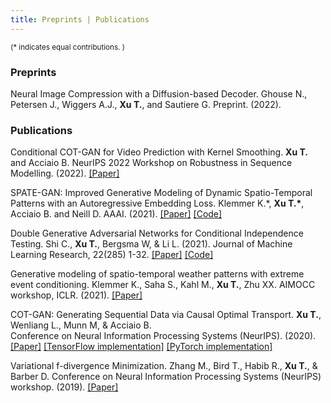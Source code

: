```yaml
---
title: Preprints | Publications 
---
```


<small> (\* indicates equal contributions. ) </small> 

### Preprints

Neural Image Compression with a Diffusion-based Decoder. 
Ghouse N., Petersen J., Wiggers A.J., **Xu T.**, and Sautiere G. 
Preprint. (2022).


### Publications

Conditional COT-GAN for Video Prediction with Kernel Smoothing. 
**Xu T.** and Acciaio B. 
NeurIPS 2022 Workshop on Robustness in Sequence Modelling. (2022).
[[Paper]](https://arxiv.org/pdf/2106.05658.pdf)

SPATE-GAN: Improved Generative Modeling of Dynamic Spatio-Temporal Patterns with an Autoregressive Embedding Loss. 
Klemmer K.\*, **Xu T.\***, Acciaio B. and Neill D. 
AAAI. (2021). 
[[Paper]](https://arxiv.org/pdf/2109.15044.pdf) [[Code]](https://github.com/konstantinklemmer/spate-gan)

Double Generative Adversarial Networks for Conditional Independence Testing. 
Shi C., **Xu T.**, Bergsma W, & Li L. (2021). 
Journal of Machine Learning Research, 22(285) 1-32. 
[[Paper]](https://arxiv.org/pdf/2006.02615.pdf) [[Code]](https://github.com/tianlinxu312/dgcit) 

Generative modeling of spatio-temporal weather patterns with extreme event conditioning. 
Klemmer K., Saha S., Kahl M., **Xu T.**, Zhu XX. 
AIMOCC workshop, ICLR. (2021).
[[Paper]](https://arxiv.org/pdf/2104.12469.pdf)

COT-GAN: Generating Sequential Data via Causal Optimal Transport. 
**Xu T.**, Wenliang L., Munn M, & Acciaio B.  
Conference on Neural Information Processing Systems (NeurIPS). (2020).
[[Paper]](https://papers.nips.cc/paper/2020/file/641d77dd5271fca28764612a028d9c8e-Paper.pdf) [[TensorFlow implementation]](https://github.com/tianlinxu312/cot-gan) [[PyTorch implementation]](https://github.com/tianlinxu312/cot-gan-pytorch) 

Variational f-divergence Minimization. 
Zhang M., Bird T., Habib R., **Xu T.**, & Barber D. 
Conference on Neural Information Processing Systems (NeurIPS) workshop. (2019). 
[[Paper]](https://arxiv.org/pdf/1907.11891.pdf)
